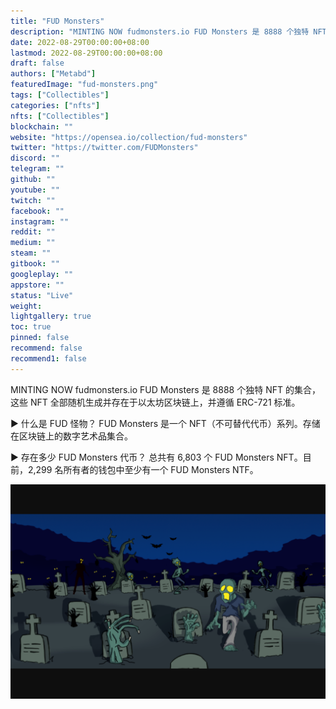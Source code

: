 ```yaml
---
title: "FUD Monsters"
description: "MINTING NOW fudmonsters.io FUD Monsters 是 8888 个独特 NFT 的集合"
date: 2022-08-29T00:00:00+08:00
lastmod: 2022-08-29T00:00:00+08:00
draft: false
authors: ["Metabd"]
featuredImage: "fud-monsters.png"
tags: ["Collectibles"]
categories: ["nfts"]
nfts: ["Collectibles"]
blockchain: ""
website: "https://opensea.io/collection/fud-monsters"
twitter: "https://twitter.com/FUDMonsters"
discord: ""
telegram: ""
github: ""
youtube: ""
twitch: ""
facebook: ""
instagram: ""
reddit: ""
medium: ""
steam: ""
gitbook: ""
googleplay: ""
appstore: ""
status: "Live"
weight: 
lightgallery: true
toc: true
pinned: false
recommend: false
recommend1: false
---
```

MINTING NOW fudmonsters.io FUD Monsters 是 8888 个独特 NFT 的集合，这些 NFT 全部随机生成并存在于以太坊区块链上，并遵循 ERC-721 标准。

▶ 什么是 FUD 怪物？
FUD Monsters 是一个 NFT（不可替代代币）系列。存储在区块链上的数字艺术品集合。

▶ 存在多少 FUD Monsters 代币？
总共有 6,803 个 FUD Monsters NFT。目前，2,299 名所有者的钱包中至少有一个 FUD Monsters NTF。

![nft](51234213.png)